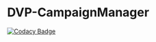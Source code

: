 # DVP-CampaignManager
[![Codacy Badge](https://api.codacy.com/project/badge/Grade/613ba046ea1d47b6969307fd58630ac8)](https://www.codacy.com/app/veery/DVP-CampaignManager?utm_source=github.com&utm_medium=referral&utm_content=DuoSoftware/DVP-CampaignManager&utm_campaign=badger)